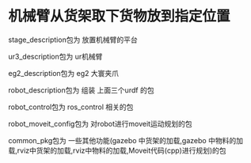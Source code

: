 # 机械臂从货架取下货物放到指定位置

 stage_description包为 放置机械臂的平台

 ur3_description包为 ur机械臂

 eg2_description包为 eg2 大寰夹爪


 robot_description包为 组装 上面三个urdf 的包

 robot_control包为 ros_control 相关的包

 robot_moveit_config包为 对robot进行moveit运动规划的包

 common_pkg包为 一些其他功能(gazebo 中货架的加载,gazebo 中物料的加载,rviz中货架的加载,rviz中物料的加载,Moveit代码(cpp)进行规划)的包

